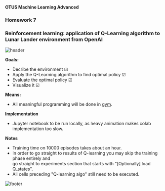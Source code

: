 **OTUS Machine Learning Advanced**
### **Homework 7**

### Reinforcement learning: application of Q-Learning algorithm to Lunar Lander environment from OpenAI

![header](https://user-images.githubusercontent.com/73858914/169029312-c1246420-d91a-4d3d-ac82-aaff7425a2b8.png)

**Goals:**  

- Decribe the environment   ☑︎
- Apply the Q-Learning algorithm to find optimal policy   ☑︎
- Evaluate the optimal policy   ☑︎
- Visualize it  ☑︎

**Means:**  

- All meaningful programming will be done in [gym](https://www.gymlibrary.ml/).

**Implementation**
- Jupyter notebook to be run locally, as heavy animation makes colab implementation too slow.

**Notes**
- Training time on 10000 episodes takes about an hour. 
- In order to go straight to results of Q-learning you may skip the training phase entirely and   
go straight to experiments section that starts with "[Optionally] load Q_states". 
- All cells preceding "Q-learning algo" still need to be executed.

  
  
  
  
![footer](https://user-images.githubusercontent.com/73858914/169065757-4b416243-1d98-403e-81b9-a39f853b2181.png)

